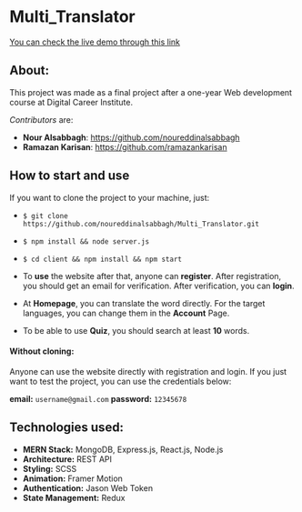 # Multi_Translator

[You can check the live demo through this link ](https://multi-translator.herokuapp.com/login)

## About:
This project was made as a final project after a one-year Web development course at Digital Career Institute.

*Contributors* are:
- **Nour Alsabbagh**: https://github.com/noureddinalsabbagh
- **Ramazan Karisan**: https://github.com/ramazankarisan

## How to start and use
If you want to clone the project to your machine, just:
- `$ git clone https://github.com/noureddinalsabbagh/Multi_Translator.git`
- `$ npm install && node server.js`
- `$ cd client && npm install && npm start`

- To **use** the website after that, anyone can **register**. After registration, you should get an email for verification. After verification, you can **login**.
- At **Homepage**, you can translate the word directly. For the target languages, you can change them in the **Account** Page.
- To be able to use **Quiz**, you should search at least **10** words.

#### Without cloning:
Anyone can use the website directly with registration and login.
If you just want to test the project, you can use the credentials below:

**email:** `username@gmail.com`
**password:** `12345678`

## Technologies used:

- **MERN Stack:** MongoDB, Express.js, React.js, Node.js
- **Architecture:** REST API
- **Styling:** SCSS
- **Animation:** Framer Motion
- **Authentication:** Jason Web Token
- **State Management:** Redux

